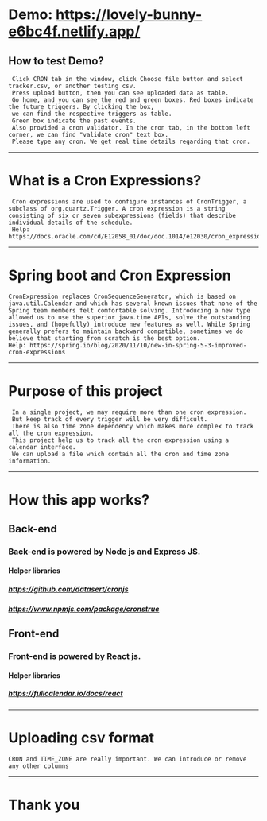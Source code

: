 # Demo: https://lovely-bunny-e6bc4f.netlify.app/
## How to test Demo?
```
 Click CRON tab in the window, click Choose file button and select tracker.csv, or another testing csv.
 Press upload button, then you can see uploaded data as table.
 Go home, and you can see the red and green boxes. Red boxes indicate the future triggers. By clicking the box,
 we can find the respective triggers as table.
 Green box indicate the past events.
 Also provided a cron validator. In the cron tab, in the bottom left corner, we can find "validate cron" text box.
 Please type any cron. We get real time details regarding that cron.
```
---

# What is a Cron Expressions?
```
 Cron expressions are used to configure instances of CronTrigger, a subclass of org.quartz.Trigger. A cron expression is a string consisting of six or seven subexpressions (fields) that describe individual details of the schedule.
 Help: https://docs.oracle.com/cd/E12058_01/doc/doc.1014/e12030/cron_expressions.htm
```
---
# Spring boot and Cron Expression
```
CronExpression replaces CronSequenceGenerator, which is based on java.util.Calendar and which has several known issues that none of the Spring team members felt comfortable solving. Introducing a new type allowed us to use the superior java.time APIs, solve the outstanding issues, and (hopefully) introduce new features as well. While Spring generally prefers to maintain backward compatible, sometimes we do believe that starting from scratch is the best option.
Help: https://spring.io/blog/2020/11/10/new-in-spring-5-3-improved-cron-expressions
```
---
# Purpose of this project
```
 In a single project, we may require more than one cron expression.
 But keep track of every trigger will be very difficult.
 There is also time zone dependency which makes more complex to track all the cron expression.
 This project help us to track all the cron expression using a calendar interface.
 We can upload a file which contain all the cron and time zone information.
```
---

# How this app works?
## Back-end
### Back-end is powered by Node js and Express JS.
#### Helper libraries
##### https://github.com/datasert/cronjs
##### https://www.npmjs.com/package/cronstrue

## Front-end
### Front-end is powered by React js.
#### Helper libraries
##### https://fullcalendar.io/docs/react

---
# Uploading csv format
```
CRON and TIME_ZONE are really important. We can introduce or remove any other columns
```
---
# Thank you
